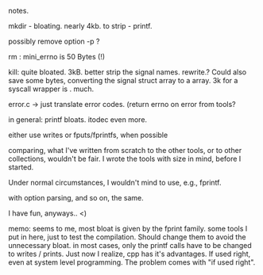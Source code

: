 notes.



mkdir - bloating. nearly 4kb.
 to strip - printf.

 possibly remove option -p ? 



rm : mini_errno is 50 Bytes (!)



kill: quite bloated. 3kB.
better strip the signal names.
rewrite.?
Could also save some bytes, 
converting the signal struct array to a array.
3k for a syscall wrapper is . much.


error.c -> just translate error codes.
 (return errno on error from tools?




in general: printf bloats. itodec even more.

either use writes or fputs/fprintfs, when possible

comparing, what I've written from scratch to the other tools,
or to other collections, wouldn't be fair.
I wrote the tools with size in mind, before I started.

Under normal circumstances, I wouldn't mind to use, e.g., fprintf.

with option parsing, and so on, the same.

I have fun, anyways.. <)



memo: seems to me, most bloat is given by the fprint family.
      some tools I put in here, just to test the compilation.
			Should change them to avoid the unnecessary bloat.
			in most cases, only the printf calls have to be changed to
			writes / prints.
			Just now I realize, cpp has it's advantages. If used right,
			even at system level programming.
			The problem comes with "if used right".

